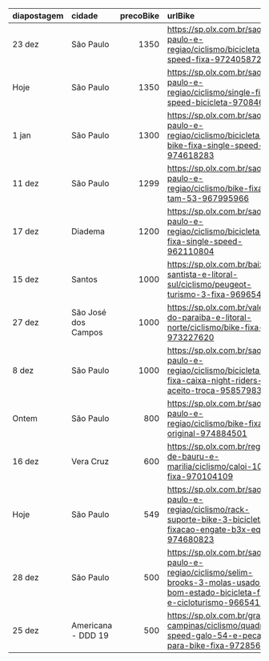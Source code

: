 | diapostagem   | cidade              |   precoBike | urlBike                                                                                                                         |
|:--------------|:--------------------|------------:|:--------------------------------------------------------------------------------------------------------------------------------|
| 23 dez        | São Paulo           |        1350 | https://sp.olx.com.br/sao-paulo-e-regiao/ciclismo/bicicleta-speed-fixa-972405872                                                |
| Hoje          | São Paulo           |        1350 | https://sp.olx.com.br/sao-paulo-e-regiao/ciclismo/single-fixa-speed-bicicleta-970846740                                         |
| 1 jan         | São Paulo           |        1300 | https://sp.olx.com.br/sao-paulo-e-regiao/ciclismo/bicicleta-bike-fixa-single-speed-974618283                                    |
| 11 dez        | São Paulo           |        1299 | https://sp.olx.com.br/sao-paulo-e-regiao/ciclismo/bike-fixa-tam-53-967995966                                                    |
| 17 dez        | Diadema             |        1200 | https://sp.olx.com.br/sao-paulo-e-regiao/ciclismo/bicicleta-fixa-single-speed-962110804                                         |
| 15 dez        | Santos              |        1000 | https://sp.olx.com.br/baixada-santista-e-litoral-sul/ciclismo/peugeot-turismo-3-fixa-969654306                                  |
| 27 dez        | São José dos Campos |        1000 | https://sp.olx.com.br/vale-do-paraiba-e-litoral-norte/ciclismo/bike-fixa-973227620                                              |
| 8 dez         | São Paulo           |        1000 | https://sp.olx.com.br/sao-paulo-e-regiao/ciclismo/bicicleta-fixa-caixa-night-riders-nao-aceito-troca-958579837                  |
| Ontem         | São Paulo           |         800 | https://sp.olx.com.br/sao-paulo-e-regiao/ciclismo/bike-fixa-original-974884501                                                  |
| 16 dez        | Vera Cruz           |         600 | https://sp.olx.com.br/regiao-de-bauru-e-marilia/ciclismo/caloi-10-fixa-970104109                                                |
| Hoje          | São Paulo           |         549 | https://sp.olx.com.br/sao-paulo-e-regiao/ciclismo/rack-suporte-bike-3-bicicletas-fixacao-engate-b3x-eqmax-974680823             |
| 28 dez        | São Paulo           |         500 | https://sp.olx.com.br/sao-paulo-e-regiao/ciclismo/selim-brooks-3-molas-usado-bom-estado-bicicleta-fixa-e-cicloturismo-966541514 |
| 25 dez        | Americana - DDD 19  |         500 | https://sp.olx.com.br/grande-campinas/ciclismo/quadro-speed-galo-54-e-pecas-para-bike-fixa-972856730                            |